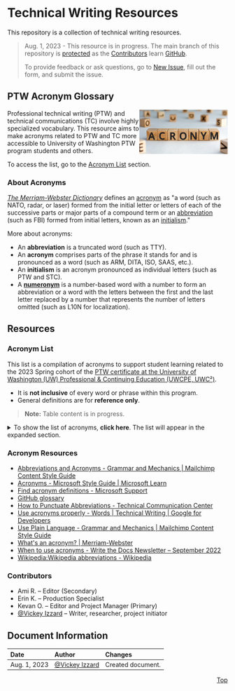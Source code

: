 # Technical Writing Resources
This repository is a collection of technical writing resources.

> Aug. 1, 2023 - This resource is in progress. The main branch of this repository is [protected](https://docs.github.com/en/repositories/configuring-branches-and-merges-in-your-repository/managing-protected-branches/about-protected-branches#lock-branch) as the [Contributors](https://github.com/VickeyIzzard/Technical-Writing-Resources/blob/main/README.md#contributors) learn [GitHub](https://github.com/).
>
> To provide feedback or ask questions, go to [New Issue](https://github.com/VickeyIzzard/Technical-Writing-Resources/issues/new/choose), fill out the form, and submit the issue.

## PTW Acronym Glossary
<img align= "right" src="./assets/images/Acronym-Blocks.jpg" width=" 40%" alt=" A group of wooden blocks with black letters that spell the word acronym." title=" A group of wooden blocks with black letters that spell the word acronym.">

Professional technical writing (PTW) and technical communications (TC) involve highly specialized vocabulary. This resource aims to make acronyms related to PTW and TC more accessible to University of Washington PTW program students and others.

To access the list, go to the [Acronym List](https://github.com/VickeyIzzard/Technical-Writing-Resources/blob/main/README.md#acronym-list) section.

### About Acronyms
*[The Merriam-Webster Dictionary](https://www.merriam-webster.com/dictionary/)* defines an [acronym](https://www.merriam-webster.com/dictionary/acronym) as "a word (such as NATO, radar, or laser) formed from the initial letter or letters of each of the successive parts or major parts of a compound term or an [abbreviation](https://www.merriam-webster.com/dictionary/abbreviation) (such as FBI) formed from initial letters, known as an [initialism](https://www.merriam-webster.com/dictionary/initialism)."

More about acronyms:
- An **abbreviation** is a truncated word (such as TTY).
- An **acronym** comprises parts of the phrase it stands for and is pronounced as a word (such as ARM, DITA, ISO, SAAS, etc.).
- An **initialism** is an acronym pronounced as individual letters (such as PTW and STC).
- A [**numeronym**](https://en.wikipedia.org/wiki/Numeronym) is a number-based word with a number to form an abbreviation or a word with the letters between the first and the last letter replaced by a number that represents the number of letters omitted (such as L10N for localization).

## Resources
### Acronym List
This list is a compilation of acronyms to support student learning related to the 2023 Spring cohort of the [PTW certificate at the University of Washington (UW) Professional & Continuing Education (UWCPE, UWC²)](https://www.pce.uw.edu/certificates/professional-technical-writing).
- It is **not inclusive** of every word or phrase within this program.
- General definitions are for **reference only**.

> **Note:** Table content is in progress.

<details>
<summary>To show the list of acronyms, <b>click here</b>. The list will appear in the expanded section.</summary>

#### Acronym List Table

| Acronym | Definition | Session | Source |
|:---|:---|:---|:---|
| placeholder | placeholder | placeholder | placeholder |

<div align="right">
  <a href='https://github.com/VickeyIzzard/Technical-Writing-Resources/blob/main/README.md#readme-top'>Top</a>
</div>
</details>

### Acronym Resources
- [Abbreviations and Acronyms - Grammar and Mechanics | Mailchimp Content Style Guide](https://styleguide.mailchimp.com/grammar-and-mechanics/#header-3-abbreviations-and-acronyms)
- [Acronyms - Microsoft Style Guide | Microsoft Learn](https://learn.microsoft.com/en-us/style-guide/acronyms)
- [Find acronym definitions - Microsoft Support](https://support.microsoft.com/en-us/office/find-acronym-definitions-89062352-e1ce-4f59-b58c-f94869521404)
- [GitHub glossary](https://docs.github.com/en/get-started/quickstart/github-glossary)
-	[How to Punctuate Abbreviations - Technical Communication Center](https://technicalcommunicationcenter.com/2021/12/20/how-to-write-capitalize-and-punctuate-abbreviations-and-acronyms/)
-	[Use acronyms properly - Words | Technical Writing | Google for Developers](https://developers.google.com/tech-writing/one/words#use_acronyms_properly)
- [Use Plain Language - Grammar and Mechanics | Mailchimp Content Style Guide](https://styleguide.mailchimp.com/writing-for-accessibility/#header-3-use-plain-language)
-	[What's an acronym? | Merriam-Webster](https://www.merriam-webster.com/words-at-play/whats-an-acronym)
-	[When to use acronyms - Write the Docs Newsletter – September 2022](https://www.writethedocs.org/blog/newsletter-september-2022/?highlight=acronyms#when-to-use-acronyms)
-	[Wikipedia:Wikipedia abbreviations - Wikipedia](https://en.wikipedia.org/wiki/Wikipedia:Wikipedia_abbreviations)

### Contributors
-	Ami R. – Editor (Secondary)
-	Erin K. – Production Specialist
-	Kevan O. – Editor and Project Manager (Primary)
-	[@Vickey Izzard](https://github.com/VickeyIzzard) – Writer, researcher, project initiator

## Document Information
| Date | Author | Changes |
|:---|:---|:---|
| Aug. 1, 2023 | [@Vickey Izzard](https://github.com/VickeyIzzard) | Created document. |

<div align="right">
  <a href='https://github.com/VickeyIzzard/Technical-Writing-Resources/blob/main/README.md#readme-top'>Top</a>
</div>
